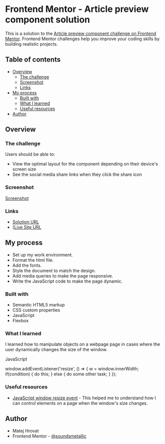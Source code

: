 # Frontend Mentor - Article preview component solution

This is a solution to the [Article preview component challenge on Frontend Mentor](https://www.frontendmentor.io/challenges/article-preview-component-dYBN_pYFT). Frontend Mentor challenges help you improve your coding skills by building realistic projects. 

## Table of contents

- [Overview](#overview)
  - [The challenge](#the-challenge)
  - [Screenshot](#screenshot)
  - [Links](#links)
- [My process](#my-process)
  - [Built with](#built-with)
  - [What I learned](#what-i-learned)
  - [Useful resources](#useful-resources)
- [Author](#author)

## Overview

### The challenge

Users should be able to:

- View the optimal layout for the component depending on their device's screen size
- See the social media share links when they click the share icon

### Screenshot

[Screenshot](./screenshot.png)

### Links

- [Solution URL](https://github.com/soundsmetallic/article_preview_component)
- [[Live Site URL](https://soundsmetallic.github.io/article_preview_component/)

## My process

- Set up my work environment.
- Format the html file.
- Add the fonts.
- Style the document to match the design.
- Add media queries to make the page responsive.
- Write the JavaScript code to make the page dynamic.

### Built with

- Semantic HTML5 markup
- CSS custom properties
- JavaScript
- Flexbox

### What I learned

I learned how to manipulate objects on a webpage page in cases where the user dynamically changes the size of the window.

JavaScript

window.addEventListener('resize', () => {
  w = window.innerWidth;
  if(condition) {
    do this;
    } else {
      do some other task;
    }
});

### Useful resources

- [JavaScript window resize event](https://linuxhint.com/javascript-window-resize-event/) - This helped me to understand how I can control elements on a page when the window's size changes.

## Author

- Matej Hrovat
- Frontend Mentor - [@soundsmetallic](https://www.frontendmentor.io/profile/soundsmetallic)
